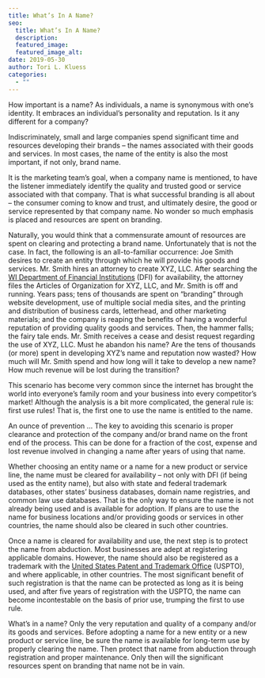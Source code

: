 ```yaml
---
title: What’s In A Name?
seo:
  title: What’s In A Name?
  description:
  featured_image:
  featured_image_alt:
date: 2019-05-30
author: Tori L. Kluess
categories:
  - ""
---
```


How important is a name? As individuals, a name is synonymous with one’s identity. It embraces an individual’s personality and reputation. Is it any different for a company?

Indiscriminately, small and large companies spend significant time and resources developing their brands – the names associated with their goods and services. In most cases, the name of the entity is also the most important, if not only, brand name.

It is the marketing team’s goal, when a company name is mentioned, to have the listener immediately identify the quality and trusted good or service associated with that company. That is what successful branding is all about – the consumer coming to know and trust, and ultimately desire, the good or service represented by that company name. No wonder so much emphasis is placed and resources are spent on branding.

Naturally, you would think that a commensurate amount of resources are spent on clearing and protecting a brand name. Unfortunately that is not the case. In fact, the following is an all-to-familiar occurrence: Joe Smith desires to create an entity through which he will provide his goods and services. Mr. Smith hires an attorney to create XYZ, LLC. After searching the <a href="https://www.wdfi.org/" target="_blank" rel="noopener noreferrer">WI Department of Financial Institutions</a> (DFI) for availability, the attorney files the Articles of Organization for XYZ, LLC, and Mr. Smith is off and running. Years pass; tens of thousands are spent on “branding” through website development, use of multiple social media sites, and the printing and distribution of business cards, letterhead, and other marketing materials; and the company is reaping the benefits of having a wonderful reputation of providing quality goods and services. Then, the hammer falls; the fairy tale ends. Mr. Smith receives a cease and desist request regarding the use of XYZ, LLC. Must he abandon his name? Are the tens of thousands (or more) spent in developing XYZ’s name and reputation now wasted? How much will Mr. Smith spend and how long will it take to develop a new name? How much revenue will be lost during the transition?

This scenario has become very common since the internet has brought the world into everyone’s family room and your business into every competitor’s market! Although the analysis is a bit more complicated, the general rule is: first use rules! That is, the first one to use the name is entitled to the name.

An ounce of prevention … The key to avoiding this scenario is proper clearance and protection of the company and/or brand name on the front end of the process. This can be done for a fraction of the cost, expense and lost revenue involved in changing a name after years of using that name.

Whether choosing an entity name or a name for a new product or service line, the name must be cleared for availability – not only with DFI (if being used as the entity name), but also with state and federal trademark databases, other states’ business databases, domain name registries, and common law use databases. That is the only way to ensure the name is not already being used and is available for adoption. If plans are to use the name for business locations and/or providing goods or services in other countries, the name should also be cleared in such other countries.

Once a name is cleared for availability and use, the next step is to protect the name from abduction. Most businesses are adept at registering applicable domains. However, the name should also be registered as a trademark with the <a href="https://www.uspto.gov/" target="_blank" rel="noopener noreferrer">United States Patent and Trademark Office</a> (USPTO), and where applicable, in other countries. The most significant benefit of such registration is that the name can be protected as long as it is being used, and after five years of registration with the USPTO, the name can become incontestable on the basis of prior use, trumping the first to use rule.

What’s in a name? Only the very reputation and quality of a company and/or its goods and services. Before adopting a name for a new entity or a new product or service line, be sure the name is available for long-term use by properly clearing the name. Then protect that name from abduction through registration and proper maintenance. Only then will the significant resources spent on branding that name not be in vain.
